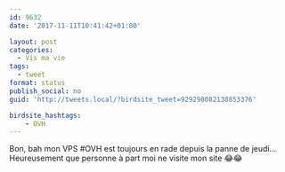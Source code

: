 ```yaml
---
id: 9632
date: '2017-11-11T10:41:42+01:00'

layout: post
categories:
  - Vis ma vie
tags:
  - tweet
format: status
publish_social: no
guid: 'http://tweets.local/?birdsite_tweet=929298082138853376'

birdsite_hashtags:
    - OVH
---
```


Bon, bah mon VPS #OVH est toujours en rade depuis la panne de jeudi… Heureusement que personne à part moi ne visite mon site 😂😂